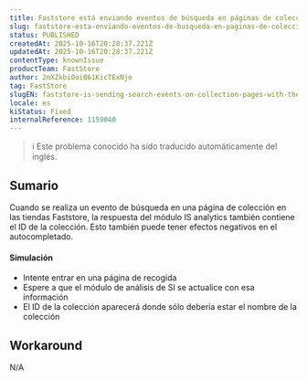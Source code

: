 ```yaml
---
title: Faststore está enviando eventos de búsqueda en páginas de colecciones con el ID de la colección a los informes de IS
slug: faststore-esta-enviando-eventos-de-busqueda-en-paginas-de-colecciones-con-el-id-de-la-coleccion-a-los-informes-de-is
status: PUBLISHED
createdAt: 2025-10-16T20:28:37.221Z
updatedAt: 2025-10-16T20:28:37.221Z
contentType: knownIssue
productTeam: FastStore
author: 2mXZkbi0oi061KicTExNjo
tag: FastStore
slugEN: faststore-is-sending-search-events-on-collection-pages-with-the-collection-id-to-is-reports
locale: es
kiStatus: Fixed
internalReference: 1159040
---
```


>ℹ️ Este problema conocido ha sido traducido automáticamente del inglés.

## Sumario


Cuando se realiza un evento de búsqueda en una página de colección en las tiendas Faststore, la respuesta del módulo IS analytics también contiene el ID de la colección. Esto también puede tener efectos negativos en el autocompletado.


#### Simulación



- Intente entrar en una página de recogida
- Espere a que el módulo de análisis de SI se actualice con esa información
- El ID de la colección aparecerá donde sólo debería estar el nombre de la colección

## Workaround


N/A



